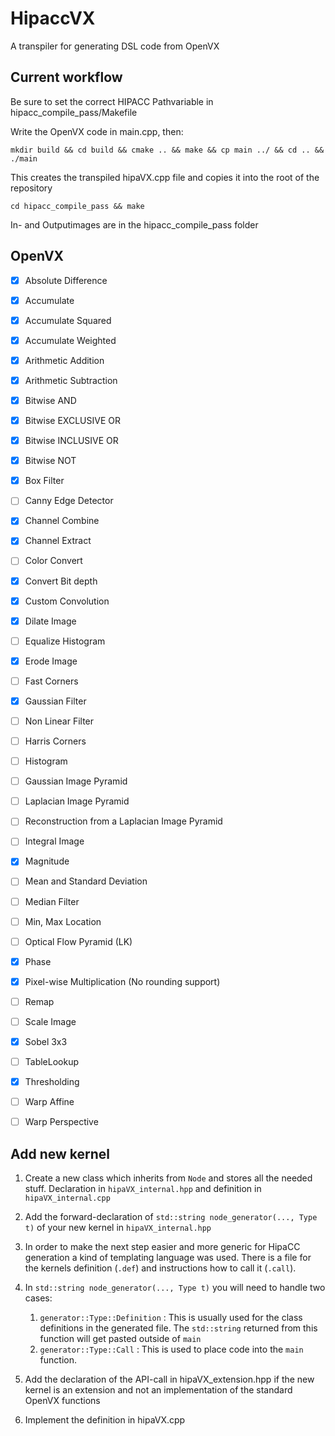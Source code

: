 # HipaccVX
A transpiler for generating DSL code from OpenVX


## Current workflow
Be sure to set the correct HIPACC Pathvariable in hipacc_compile_pass/Makefile

Write the OpenVX code in main.cpp, then:

```mkdir build && cd build && cmake .. && make && cp main ../ && cd .. && ./main```

This creates the transpiled hipaVX.cpp file and copies it into the root of the repository

```cd hipacc_compile_pass && make```

In- and Outputimages are in the hipacc_compile_pass folder



## OpenVX

- [x] Absolute Difference
- [x] Accumulate
- [x] Accumulate Squared
- [x] Accumulate Weighted
- [x] Arithmetic Addition
- [x] Arithmetic Subtraction
- [x] Bitwise AND
- [x] Bitwise EXCLUSIVE OR
- [x] Bitwise INCLUSIVE OR
- [x] Bitwise NOT
- [x] Box Filter
- [ ] Canny Edge Detector
- [x] Channel Combine
- [x] Channel Extract
- [ ] Color Convert
- [x] Convert Bit depth
- [x] Custom Convolution
- [x] Dilate Image
- [ ] Equalize Histogram
- [x] Erode Image
- [ ] Fast Corners
- [x] Gaussian Filter
- [ ] Non Linear Filter
- [ ] Harris Corners
- [ ] Histogram
- [ ] Gaussian Image Pyramid
- [ ] Laplacian Image Pyramid
- [ ] Reconstruction from a Laplacian Image Pyramid
- [ ] Integral Image
- [x] Magnitude
- [ ] Mean and Standard Deviation
- [ ] Median Filter
- [ ] Min, Max Location
- [ ] Optical Flow Pyramid (LK)
- [x] Phase
- [x] Pixel-wise Multiplication (No rounding support)
- [ ] Remap
- [ ] Scale Image
- [x] Sobel 3x3
- [ ] TableLookup
- [x] Thresholding
- [ ] Warp Affine
- [ ] Warp Perspective




##  Add new kernel

1. Create a new class which inherits from `Node` and stores all the needed stuff. Declaration in `hipaVX_internal.hpp` and definition in `hipaVX_internal.cpp`

1. Add the forward-declaration of `std::string node_generator(..., Type t)` of your new kernel in `hipaVX_internal.hpp`

1. In order to make the next step easier and more generic for HipaCC generation a kind of templating language was used. There is a file for the kernels definition (`.def`) and instructions how to call it (`.call`).

1. In `std::string node_generator(..., Type t)` you will need to handle two cases:
    1. `generator::Type::Definition` : This is usually used for the class definitions in the generated file. The `std::string` returned from this function will get pasted outside of `main`
    1. `generator::Type::Call` : This is used to place code into the `main` function.

1. Add the declaration of the API-call in hipaVX_extension.hpp if the new kernel is an extension and not an implementation of the standard OpenVX functions

1. Implement the definition in hipaVX.cpp

